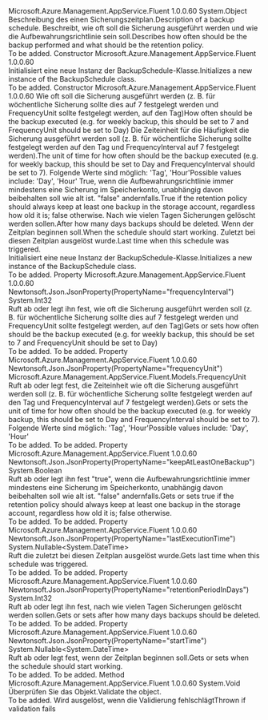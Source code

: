 <Type Name="BackupSchedule" FullName="Microsoft.Azure.Management.AppService.Fluent.Models.BackupSchedule">
  <TypeSignature Language="C#" Value="public class BackupSchedule" />
  <TypeSignature Language="ILAsm" Value=".class public auto ansi beforefieldinit BackupSchedule extends System.Object" />
  <TypeSignature Language="DocId" Value="T:Microsoft.Azure.Management.AppService.Fluent.Models.BackupSchedule" />
  <TypeSignature Language="VB.NET" Value="Public Class BackupSchedule" />
  <TypeSignature Language="F#" Value="type BackupSchedule = class" />
  <AssemblyInfo>
    <AssemblyName>Microsoft.Azure.Management.AppService.Fluent</AssemblyName>
    <AssemblyVersion>1.0.0.60</AssemblyVersion>
  </AssemblyInfo>
  <Base>
    <BaseTypeName>System.Object</BaseTypeName>
  </Base>
  <Interfaces />
  <Docs>
    <summary>
            <span data-ttu-id="af411-101">Beschreibung des einen Sicherungszeitplan.</span><span class="sxs-lookup"><span data-stu-id="af411-101">Description of a backup schedule.</span></span> <span data-ttu-id="af411-102">Beschreibt, wie oft soll die Sicherung ausgeführt werden und wie die Aufbewahrungsrichtlinie sein soll.</span><span class="sxs-lookup"><span data-stu-id="af411-102">Describes how often should be the backup performed and what should be the retention policy.</span></span>
            </summary>
    <remarks>To be added.</remarks>
  </Docs>
  <Members>
    <Member MemberName=".ctor">
      <MemberSignature Language="C#" Value="public BackupSchedule ();" />
      <MemberSignature Language="ILAsm" Value=".method public hidebysig specialname rtspecialname instance void .ctor() cil managed" />
      <MemberSignature Language="DocId" Value="M:Microsoft.Azure.Management.AppService.Fluent.Models.BackupSchedule.#ctor" />
      <MemberSignature Language="VB.NET" Value="Public Sub New ()" />
      <MemberType>Constructor</MemberType>
      <AssemblyInfo>
        <AssemblyName>Microsoft.Azure.Management.AppService.Fluent</AssemblyName>
        <AssemblyVersion>1.0.0.60</AssemblyVersion>
      </AssemblyInfo>
      <Parameters />
      <Docs>
        <summary>
            <span data-ttu-id="af411-103">Initialisiert eine neue Instanz der BackupSchedule-Klasse.</span><span class="sxs-lookup"><span data-stu-id="af411-103">Initializes a new instance of the BackupSchedule class.</span></span>
            </summary>
        <remarks>To be added.</remarks>
      </Docs>
    </Member>
    <Member MemberName=".ctor">
      <MemberSignature Language="C#" Value="public BackupSchedule (int frequencyInterval, Microsoft.Azure.Management.AppService.Fluent.Models.FrequencyUnit frequencyUnit, bool keepAtLeastOneBackup, int retentionPeriodInDays, Nullable&lt;DateTime&gt; startTime = null, Nullable&lt;DateTime&gt; lastExecutionTime = null);" />
      <MemberSignature Language="ILAsm" Value=".method public hidebysig specialname rtspecialname instance void .ctor(int32 frequencyInterval, valuetype Microsoft.Azure.Management.AppService.Fluent.Models.FrequencyUnit frequencyUnit, bool keepAtLeastOneBackup, int32 retentionPeriodInDays, valuetype System.Nullable`1&lt;valuetype System.DateTime&gt; startTime, valuetype System.Nullable`1&lt;valuetype System.DateTime&gt; lastExecutionTime) cil managed" />
      <MemberSignature Language="DocId" Value="M:Microsoft.Azure.Management.AppService.Fluent.Models.BackupSchedule.#ctor(System.Int32,Microsoft.Azure.Management.AppService.Fluent.Models.FrequencyUnit,System.Boolean,System.Int32,System.Nullable{System.DateTime},System.Nullable{System.DateTime})" />
      <MemberSignature Language="F#" Value="new Microsoft.Azure.Management.AppService.Fluent.Models.BackupSchedule : int * Microsoft.Azure.Management.AppService.Fluent.Models.FrequencyUnit * bool * int * Nullable&lt;DateTime&gt; * Nullable&lt;DateTime&gt; -&gt; Microsoft.Azure.Management.AppService.Fluent.Models.BackupSchedule" Usage="new Microsoft.Azure.Management.AppService.Fluent.Models.BackupSchedule (frequencyInterval, frequencyUnit, keepAtLeastOneBackup, retentionPeriodInDays, startTime, lastExecutionTime)" />
      <MemberType>Constructor</MemberType>
      <AssemblyInfo>
        <AssemblyName>Microsoft.Azure.Management.AppService.Fluent</AssemblyName>
        <AssemblyVersion>1.0.0.60</AssemblyVersion>
      </AssemblyInfo>
      <Parameters>
        <Parameter Name="frequencyInterval" Type="System.Int32" />
        <Parameter Name="frequencyUnit" Type="Microsoft.Azure.Management.AppService.Fluent.Models.FrequencyUnit" />
        <Parameter Name="keepAtLeastOneBackup" Type="System.Boolean" />
        <Parameter Name="retentionPeriodInDays" Type="System.Int32" />
        <Parameter Name="startTime" Type="System.Nullable&lt;System.DateTime&gt;" />
        <Parameter Name="lastExecutionTime" Type="System.Nullable&lt;System.DateTime&gt;" />
      </Parameters>
      <Docs>
        <param name="frequencyInterval"><span data-ttu-id="af411-104">Wie oft soll die Sicherung ausgeführt werden (z. B. für wöchentliche Sicherung sollte dies auf 7 festgelegt werden und FrequencyUnit sollte festgelegt werden, auf den Tag)</span><span class="sxs-lookup"><span data-stu-id="af411-104">How often should be the backup executed (e.g. for weekly backup, this should be set to 7 and FrequencyUnit should be set to Day)</span></span></param>
        <param name="frequencyUnit"><span data-ttu-id="af411-105">Die Zeiteinheit für die Häufigkeit die Sicherung ausgeführt werden soll (z. B. für wöchentliche Sicherung sollte festgelegt werden auf den Tag und FrequencyInterval auf 7 festgelegt werden).</span><span class="sxs-lookup"><span data-stu-id="af411-105">The unit of time for how often should be the backup executed (e.g. for weekly backup, this should be set to Day and FrequencyInterval should be set to 7).</span></span> <span data-ttu-id="af411-106">Folgende Werte sind möglich: 'Tag', 'Hour'</span><span class="sxs-lookup"><span data-stu-id="af411-106">Possible values include: 'Day', 'Hour'</span></span></param>
        <param name="keepAtLeastOneBackup"><span data-ttu-id="af411-107">True, wenn die Aufbewahrungsrichtlinie immer mindestens eine Sicherung im Speicherkonto, unabhängig davon beibehalten soll wie alt ist. "false" andernfalls.</span><span class="sxs-lookup"><span data-stu-id="af411-107">True if the retention policy should always keep at least one backup in the storage account, regardless how old it is; false otherwise.</span></span></param>
        <param name="retentionPeriodInDays"><span data-ttu-id="af411-108">Nach wie vielen Tagen Sicherungen gelöscht werden sollen.</span><span class="sxs-lookup"><span data-stu-id="af411-108">After how many days backups should be deleted.</span></span></param>
        <param name="startTime"><span data-ttu-id="af411-109">Wenn der Zeitplan beginnen soll.</span><span class="sxs-lookup"><span data-stu-id="af411-109">When the schedule should start working.</span></span></param>
        <param name="lastExecutionTime"><span data-ttu-id="af411-110">Zuletzt bei diesen Zeitplan ausgelöst wurde.</span><span class="sxs-lookup"><span data-stu-id="af411-110">Last time when this schedule was triggered.</span></span></param>
        <summary>
            <span data-ttu-id="af411-111">Initialisiert eine neue Instanz der BackupSchedule-Klasse.</span><span class="sxs-lookup"><span data-stu-id="af411-111">Initializes a new instance of the BackupSchedule class.</span></span>
            </summary>
        <remarks>To be added.</remarks>
      </Docs>
    </Member>
    <Member MemberName="FrequencyInterval">
      <MemberSignature Language="C#" Value="public int FrequencyInterval { get; set; }" />
      <MemberSignature Language="ILAsm" Value=".property instance int32 FrequencyInterval" />
      <MemberSignature Language="DocId" Value="P:Microsoft.Azure.Management.AppService.Fluent.Models.BackupSchedule.FrequencyInterval" />
      <MemberSignature Language="VB.NET" Value="Public Property FrequencyInterval As Integer" />
      <MemberSignature Language="F#" Value="member this.FrequencyInterval : int with get, set" Usage="Microsoft.Azure.Management.AppService.Fluent.Models.BackupSchedule.FrequencyInterval" />
      <MemberType>Property</MemberType>
      <AssemblyInfo>
        <AssemblyName>Microsoft.Azure.Management.AppService.Fluent</AssemblyName>
        <AssemblyVersion>1.0.0.60</AssemblyVersion>
      </AssemblyInfo>
      <Attributes>
        <Attribute>
          <AttributeName>Newtonsoft.Json.JsonProperty(PropertyName="frequencyInterval")</AttributeName>
        </Attribute>
      </Attributes>
      <ReturnValue>
        <ReturnType>System.Int32</ReturnType>
      </ReturnValue>
      <Docs>
        <summary>
            <span data-ttu-id="af411-112">Ruft ab oder legt ihn fest, wie oft die Sicherung ausgeführt werden soll (z. B. für wöchentliche Sicherung sollte dies auf 7 festgelegt werden und FrequencyUnit sollte festgelegt werden, auf den Tag)</span><span class="sxs-lookup"><span data-stu-id="af411-112">Gets or sets how often should be the backup executed (e.g. for weekly backup, this should be set to 7 and FrequencyUnit should be set to Day)</span></span>
            </summary>
        <value>To be added.</value>
        <remarks>To be added.</remarks>
      </Docs>
    </Member>
    <Member MemberName="FrequencyUnit">
      <MemberSignature Language="C#" Value="public Microsoft.Azure.Management.AppService.Fluent.Models.FrequencyUnit FrequencyUnit { get; set; }" />
      <MemberSignature Language="ILAsm" Value=".property instance valuetype Microsoft.Azure.Management.AppService.Fluent.Models.FrequencyUnit FrequencyUnit" />
      <MemberSignature Language="DocId" Value="P:Microsoft.Azure.Management.AppService.Fluent.Models.BackupSchedule.FrequencyUnit" />
      <MemberSignature Language="VB.NET" Value="Public Property FrequencyUnit As FrequencyUnit" />
      <MemberSignature Language="F#" Value="member this.FrequencyUnit : Microsoft.Azure.Management.AppService.Fluent.Models.FrequencyUnit with get, set" Usage="Microsoft.Azure.Management.AppService.Fluent.Models.BackupSchedule.FrequencyUnit" />
      <MemberType>Property</MemberType>
      <AssemblyInfo>
        <AssemblyName>Microsoft.Azure.Management.AppService.Fluent</AssemblyName>
        <AssemblyVersion>1.0.0.60</AssemblyVersion>
      </AssemblyInfo>
      <Attributes>
        <Attribute>
          <AttributeName>Newtonsoft.Json.JsonProperty(PropertyName="frequencyUnit")</AttributeName>
        </Attribute>
      </Attributes>
      <ReturnValue>
        <ReturnType>Microsoft.Azure.Management.AppService.Fluent.Models.FrequencyUnit</ReturnType>
      </ReturnValue>
      <Docs>
        <summary>
            <span data-ttu-id="af411-113">Ruft ab oder legt fest, die Zeiteinheit wie oft die Sicherung ausgeführt werden soll (z. B. für wöchentliche Sicherung sollte festgelegt werden auf den Tag und FrequencyInterval auf 7 festgelegt werden).</span><span class="sxs-lookup"><span data-stu-id="af411-113">Gets or sets the unit of time for how often should be the backup executed (e.g. for weekly backup, this should be set to Day and FrequencyInterval should be set to 7).</span></span> <span data-ttu-id="af411-114">Folgende Werte sind möglich: 'Tag', 'Hour'</span><span class="sxs-lookup"><span data-stu-id="af411-114">Possible values include: 'Day', 'Hour'</span></span>
            </summary>
        <value>To be added.</value>
        <remarks>To be added.</remarks>
      </Docs>
    </Member>
    <Member MemberName="KeepAtLeastOneBackup">
      <MemberSignature Language="C#" Value="public bool KeepAtLeastOneBackup { get; set; }" />
      <MemberSignature Language="ILAsm" Value=".property instance bool KeepAtLeastOneBackup" />
      <MemberSignature Language="DocId" Value="P:Microsoft.Azure.Management.AppService.Fluent.Models.BackupSchedule.KeepAtLeastOneBackup" />
      <MemberSignature Language="VB.NET" Value="Public Property KeepAtLeastOneBackup As Boolean" />
      <MemberSignature Language="F#" Value="member this.KeepAtLeastOneBackup : bool with get, set" Usage="Microsoft.Azure.Management.AppService.Fluent.Models.BackupSchedule.KeepAtLeastOneBackup" />
      <MemberType>Property</MemberType>
      <AssemblyInfo>
        <AssemblyName>Microsoft.Azure.Management.AppService.Fluent</AssemblyName>
        <AssemblyVersion>1.0.0.60</AssemblyVersion>
      </AssemblyInfo>
      <Attributes>
        <Attribute>
          <AttributeName>Newtonsoft.Json.JsonProperty(PropertyName="keepAtLeastOneBackup")</AttributeName>
        </Attribute>
      </Attributes>
      <ReturnValue>
        <ReturnType>System.Boolean</ReturnType>
      </ReturnValue>
      <Docs>
        <summary>
            <span data-ttu-id="af411-115">Ruft ab oder legt ihn fest "true", wenn die Aufbewahrungsrichtlinie immer mindestens eine Sicherung im Speicherkonto, unabhängig davon beibehalten soll wie alt ist. "false" andernfalls.</span><span class="sxs-lookup"><span data-stu-id="af411-115">Gets or sets true if the retention policy should always keep at least one backup in the storage account, regardless how old it is; false otherwise.</span></span>
            </summary>
        <value>To be added.</value>
        <remarks>To be added.</remarks>
      </Docs>
    </Member>
    <Member MemberName="LastExecutionTime">
      <MemberSignature Language="C#" Value="public Nullable&lt;DateTime&gt; LastExecutionTime { get; }" />
      <MemberSignature Language="ILAsm" Value=".property instance valuetype System.Nullable`1&lt;valuetype System.DateTime&gt; LastExecutionTime" />
      <MemberSignature Language="DocId" Value="P:Microsoft.Azure.Management.AppService.Fluent.Models.BackupSchedule.LastExecutionTime" />
      <MemberSignature Language="VB.NET" Value="Public ReadOnly Property LastExecutionTime As Nullable(Of DateTime)" />
      <MemberSignature Language="F#" Value="member this.LastExecutionTime : Nullable&lt;DateTime&gt;" Usage="Microsoft.Azure.Management.AppService.Fluent.Models.BackupSchedule.LastExecutionTime" />
      <MemberType>Property</MemberType>
      <AssemblyInfo>
        <AssemblyName>Microsoft.Azure.Management.AppService.Fluent</AssemblyName>
        <AssemblyVersion>1.0.0.60</AssemblyVersion>
      </AssemblyInfo>
      <Attributes>
        <Attribute>
          <AttributeName>Newtonsoft.Json.JsonProperty(PropertyName="lastExecutionTime")</AttributeName>
        </Attribute>
      </Attributes>
      <ReturnValue>
        <ReturnType>System.Nullable&lt;System.DateTime&gt;</ReturnType>
      </ReturnValue>
      <Docs>
        <summary>
            <span data-ttu-id="af411-116">Ruft die zuletzt bei diesen Zeitplan ausgelöst wurde.</span><span class="sxs-lookup"><span data-stu-id="af411-116">Gets last time when this schedule was triggered.</span></span>
            </summary>
        <value>To be added.</value>
        <remarks>To be added.</remarks>
      </Docs>
    </Member>
    <Member MemberName="RetentionPeriodInDays">
      <MemberSignature Language="C#" Value="public int RetentionPeriodInDays { get; set; }" />
      <MemberSignature Language="ILAsm" Value=".property instance int32 RetentionPeriodInDays" />
      <MemberSignature Language="DocId" Value="P:Microsoft.Azure.Management.AppService.Fluent.Models.BackupSchedule.RetentionPeriodInDays" />
      <MemberSignature Language="VB.NET" Value="Public Property RetentionPeriodInDays As Integer" />
      <MemberSignature Language="F#" Value="member this.RetentionPeriodInDays : int with get, set" Usage="Microsoft.Azure.Management.AppService.Fluent.Models.BackupSchedule.RetentionPeriodInDays" />
      <MemberType>Property</MemberType>
      <AssemblyInfo>
        <AssemblyName>Microsoft.Azure.Management.AppService.Fluent</AssemblyName>
        <AssemblyVersion>1.0.0.60</AssemblyVersion>
      </AssemblyInfo>
      <Attributes>
        <Attribute>
          <AttributeName>Newtonsoft.Json.JsonProperty(PropertyName="retentionPeriodInDays")</AttributeName>
        </Attribute>
      </Attributes>
      <ReturnValue>
        <ReturnType>System.Int32</ReturnType>
      </ReturnValue>
      <Docs>
        <summary>
            <span data-ttu-id="af411-117">Ruft ab oder legt ihn fest, nach wie vielen Tagen Sicherungen gelöscht werden sollen.</span><span class="sxs-lookup"><span data-stu-id="af411-117">Gets or sets after how many days backups should be deleted.</span></span>
            </summary>
        <value>To be added.</value>
        <remarks>To be added.</remarks>
      </Docs>
    </Member>
    <Member MemberName="StartTime">
      <MemberSignature Language="C#" Value="public Nullable&lt;DateTime&gt; StartTime { get; set; }" />
      <MemberSignature Language="ILAsm" Value=".property instance valuetype System.Nullable`1&lt;valuetype System.DateTime&gt; StartTime" />
      <MemberSignature Language="DocId" Value="P:Microsoft.Azure.Management.AppService.Fluent.Models.BackupSchedule.StartTime" />
      <MemberSignature Language="VB.NET" Value="Public Property StartTime As Nullable(Of DateTime)" />
      <MemberSignature Language="F#" Value="member this.StartTime : Nullable&lt;DateTime&gt; with get, set" Usage="Microsoft.Azure.Management.AppService.Fluent.Models.BackupSchedule.StartTime" />
      <MemberType>Property</MemberType>
      <AssemblyInfo>
        <AssemblyName>Microsoft.Azure.Management.AppService.Fluent</AssemblyName>
        <AssemblyVersion>1.0.0.60</AssemblyVersion>
      </AssemblyInfo>
      <Attributes>
        <Attribute>
          <AttributeName>Newtonsoft.Json.JsonProperty(PropertyName="startTime")</AttributeName>
        </Attribute>
      </Attributes>
      <ReturnValue>
        <ReturnType>System.Nullable&lt;System.DateTime&gt;</ReturnType>
      </ReturnValue>
      <Docs>
        <summary>
            <span data-ttu-id="af411-118">Ruft ab oder legt fest, wenn der Zeitplan beginnen soll.</span><span class="sxs-lookup"><span data-stu-id="af411-118">Gets or sets when the schedule should start working.</span></span>
            </summary>
        <value>To be added.</value>
        <remarks>To be added.</remarks>
      </Docs>
    </Member>
    <Member MemberName="Validate">
      <MemberSignature Language="C#" Value="public virtual void Validate ();" />
      <MemberSignature Language="ILAsm" Value=".method public hidebysig newslot virtual instance void Validate() cil managed" />
      <MemberSignature Language="DocId" Value="M:Microsoft.Azure.Management.AppService.Fluent.Models.BackupSchedule.Validate" />
      <MemberSignature Language="VB.NET" Value="Public Overridable Sub Validate ()" />
      <MemberSignature Language="F#" Value="abstract member Validate : unit -&gt; unit&#xA;override this.Validate : unit -&gt; unit" Usage="backupSchedule.Validate " />
      <MemberType>Method</MemberType>
      <AssemblyInfo>
        <AssemblyName>Microsoft.Azure.Management.AppService.Fluent</AssemblyName>
        <AssemblyVersion>1.0.0.60</AssemblyVersion>
      </AssemblyInfo>
      <ReturnValue>
        <ReturnType>System.Void</ReturnType>
      </ReturnValue>
      <Parameters />
      <Docs>
        <summary>
            <span data-ttu-id="af411-119">Überprüfen Sie das Objekt.</span><span class="sxs-lookup"><span data-stu-id="af411-119">Validate the object.</span></span>
            </summary>
        <remarks>To be added.</remarks>
        <exception cref="T:Microsoft.Rest.ValidationException">
            <span data-ttu-id="af411-120">Wird ausgelöst, wenn die Validierung fehlschlägt</span><span class="sxs-lookup"><span data-stu-id="af411-120">Thrown if validation fails</span></span>
            </exception>
      </Docs>
    </Member>
  </Members>
</Type>